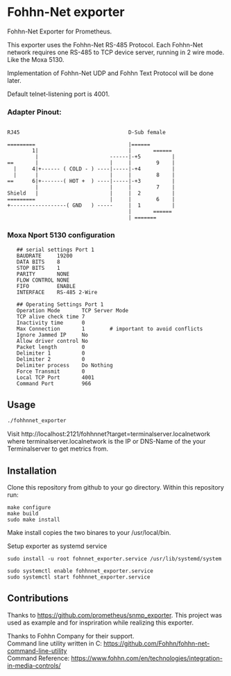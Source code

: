 # Fohhn-Net exporter

Fohhn-Net Exporter for Prometheus.

This exporter uses the Fohhn-Net RS-485 Protocol.
Each Fohhn-Net network requires one RS-485 to TCP device server, running in 2 wire mode. Like the Moxa 5130.

Implementation of Fohhn-Net UDP and Fohhn Text Protocol will be done later.

Default telnet-listening port is 4001.

### Adapter Pinout:

```

RJ45                                   D-Sub female  

=========                              |====== 
        1|                             |       ======
         |                       ------|-+5          |
==       |                       |     |        9    | 
  |     4|+------ ( COLD - ) ----|-----|-+4          |
  |      |                       |     |        8    |
==      6|+-------( HOT +  ) ----|-----|-+3          |
         |                       |     |        7    |
Shield   |                       |     |  2          |
=========                        |     |        6    |
+------------------( GND   ) -----     |  1          |
                                       |       ====== 
                                       | =======
```



### Moxa Nport 5130 configuration
```
   ## serial settings Port 1
   BAUDRATE     19200
   DATA BITS    8
   STOP BITS    1
   PARITY       NONE
   FLOW CONTROL NONE
   FIFO         ENABLE
   INTERFACE    RS-485 2-Wire
   
   ## Operating Settings Port 1
   Operation Mode       TCP Server Mode
   TCP alive check time 7
   Inactivity time      0
   Max Connection       1        # important to avoid conflicts
   Ignore Jammed IP     No
   Allow driver control No
   Packet length        0
   Delimiter 1          0
   Delimiter 2          0
   Delimiter process    Do Nothing
   Force Transmit       0
   Local TCP Port       4001
   Command Port         966    
```


## Usage

```sh
./fohhnnet_exporter
```

Visit http://localhost:2121/fohhnnet?target=terminalserver.localnetwork where terminalserver.localnetwork is the IP or DNS-Name of the your Terminalserver to get metrics from.

## Installation

Clone this repository from github to your go directory. Within this repository run:

```
make configure
make build
sudo make install
```

Make install copies the two binares to your /usr/local/bin.

Setup exporter as systemd service

```
sudo install -u root fohnnet_exporter.service /usr/lib/systemd/system

sudo systemctl enable fohhnnet_exporter.service
sudo systemctl start fohhnnet_exporter.service

```


## Contributions
Thanks to https://github.com/prometheus/snmp_exporter. This project was used as example and for inspriration while realizing this exporter.

Thanks to Fohhn Company for their support.  
Command line utility written in C: https://github.com/Fohhn/fohhn-net-command-line-utility  
Command Reference: https://www.fohhn.com/en/technologies/integration-in-media-controls/

